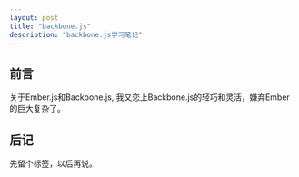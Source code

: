 ```yaml
---
layout: post
title: "backbone.js"
description: "backbone.js学习笔记"
---
```


## 前言

关于Ember.js和Backbone.js, 我又恋上Backbone.js的轻巧和灵活，嫌弃Ember的巨大复杂了。

## 后记

先留个标签，以后再说。
